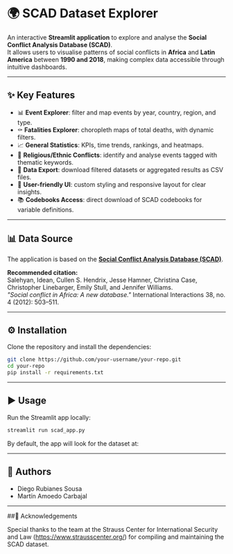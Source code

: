 # 🌍 SCAD Dataset Explorer

An interactive **Streamlit application** to explore and analyse the **Social Conflict Analysis Database (SCAD)**.  
It allows users to visualise patterns of social conflicts in **Africa** and **Latin America** between **1990 and 2018**, making complex data accessible through intuitive dashboards.

---

## ✨ Key Features

- 📊 **Event Explorer**: filter and map events by year, country, region, and type.  
- ⚰️ **Fatalities Explorer**: choropleth maps of total deaths, with dynamic filters.  
- 📈 **General Statistics**: KPIs, time trends, rankings, and heatmaps.  
- 🕌 **Religious/Ethnic Conflicts**: identify and analyse events tagged with thematic keywords.  
- 💾 **Data Export**: download filtered datasets or aggregated results as CSV files.  
- 🎨 **User-friendly UI**: custom styling and responsive layout for clear insights.  
- 📚 **Codebooks Access**: direct download of SCAD codebooks for variable definitions.  

---

## 📊 Data Source

The application is based on the **[Social Conflict Analysis Database (SCAD)](https://www.strausscenter.org/ccaps-research-areas/social-conflict/database/)**.  

**Recommended citation:**  
Salehyan, Idean, Cullen S. Hendrix, Jesse Hamner, Christina Case, Christopher Linebarger, Emily Stull, and Jennifer Williams.  
*"Social conflict in Africa: A new database."* International Interactions 38, no. 4 (2012): 503–511.  

---

## ⚙️ Installation

Clone the repository and install the dependencies:

```bash
git clone https://github.com/your-username/your-repo.git
cd your-repo
pip install -r requirements.txt
```

---

## ▶️ Usage

Run the Streamlit app locally:
```bash
streamlit run scad_app.py
```
By default, the app will look for the dataset at:

---

## 👥 Authors

- Diego Rubianes Sousa
- Martín Amoedo Carbajal

---

##🤝 Acknowledgements

Special thanks to the team at the
Strauss Center for International Security and Law (https://www.strausscenter.org/)
for compiling and maintaining the SCAD dataset.


